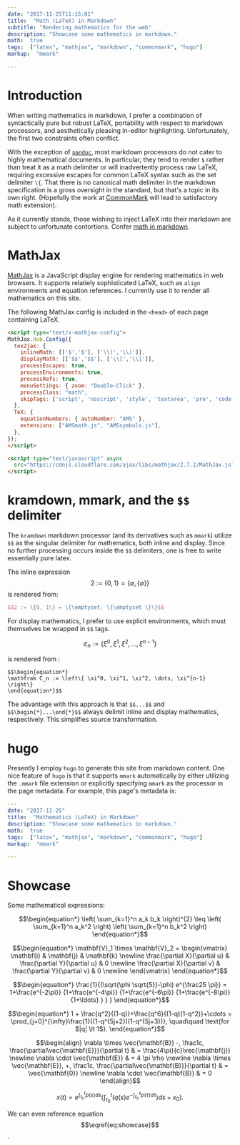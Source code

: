 ```yaml
---
date: "2017-11-25T11:15:01"
title:  "Math (LaTeX) in Markdown"
subtitle: "Rendering mathematics for the web"
description: "Showcase some mathematics in markdown."
math:  true
tags:  ["latex", "mathjax", "markdown", "commonmark", "hugo"]
markup:  "mmark"

---
```



# Introduction

When writing mathematics in markdown, I prefer a combination of syntactically
pure but robust LaTeX, portability with respect to markdown processors, and
aesthetically pleasing in-editor highlighting. Unfortunately, the first two
constraints often conflict.

<!--more-->

With the exception of [`pandoc`](https://pandoc.org), most markdown processors
do not cater to highly mathematical documents. In particular, they tend to
render `$` rather than treat it as a math delimiter or will inadvertently
process raw LaTeX, requiring excessive escapes for common LaTeX syntax such as
the set delimiter `\{`.  That there is no canonical math delimiter in the
markdown specification is a gross oversight in the standard, but that's a topic
in its own right. (Hopefully the work at [CommonMark](http://commonmark.org)
will lead to satisfactory math extension).

As it currently stands, those wishing to inject LaTeX into their markdown are
subject to unfortunate contortions. Confer
[math in markdown](https://github.com/cben/mathdown/wiki/math-in-markdown).

# MathJax

[MathJax](https://mathjax.org) is a JavaScript display engine for rendering
mathematics in web browsers. It supports relatiely sophisticated
LaTeX, such as `align` environments and equation references. I currently
use it to render all mathematics on this site.

The following MathJax config is included in the `<head>` of each page
containing LaTeX. 

```html
<script type="text/x-mathjax-config">
MathJax.Hub.Config({
  tex2jax: {
    inlineMath: [['$','$'], ['\\(','\\)']],
    displayMath: [['$$','$$'], ['\\[','\\]']],
    processEscapes: true,
    processEnvironments: true,
    processRefs: true,
    menuSettings: { zoom: "Double-Click" },
    processClass: "math",
    skipTags: ['script', 'noscript', 'style', 'textarea', 'pre', 'code'],
  },
  TeX: {
    equationNumbers: { autoNumber: "AMS" },
    extensions: ["AMSmath.js", "AMSsymbols.js"],
  },
});
</script>

<script type="text/javascript" async
  src="https://cdnjs.cloudflare.com/ajax/libs/mathjax/2.7.2/MathJax.js?config=TeX-AMS_HTML-full">
</script>
```

# kramdown, mmark, and the `$$` delimiter 


The `kramdown` markdown processor (and its derivatives such as `mmark`)
utilize `$$` as the singular delimiter for mathematics, both inline and display.
Since no further processing occurs inside the `$$` delimiters, one is free to
write essentially pure latex. 

The inline expression 
$$2 := \{0, 1\} = \{\emptyset, \{\emptyset \}\}$$ is rendered from:

```latex
$$2 := \{0, 1\} = \{\emptyset, \{\emptyset \}\}$$
```

For display mathematics, I prefer to use explicit environments, which must
themselves be wrapped in `$$` tags.

$$\begin{equation*}
\mathfrak C_n := \left\{ \xi^0, \xi^1, \xi^2, \dots, \xi^{n-1} \right\}
\end{equation*}$$

is rendered from :

```
$$\begin{equation*}
\mathfrak C_n := \left\{ \xi^0, \xi^1, \xi^2, \dots, \xi^{n-1} \right\}
\end{equation*}$$
```

The advantage with this approach is that `$$...$$` and
`$$\begin{*}...\end{*}$$` always delimit inline and display mathematics,
respectively. This simplifies source transformation.


# hugo

Presently I employ `hugo` to generate this site from markdown content. One
nice feature of `hugo` is that it supports `mmark` automatically by
either utilizing the `.mmark` file extension or explicitly specifying `mmark`
as the processor in the page metadata. For example, this page's metadata is:

```yaml
---
date: "2017-11-25"
title:  "Mathematics (LaTeX) in Markdown"
description: "Showcase some mathematics in markdown."
math:  true
tags:  ["latex", "mathjax", "markdown", "commonmark", "hugo"]
markup:  "mmark"

---
```


# Showcase

Some mathematical expressions:

$$\begin{equation*}
\left( \sum_{k=1}^n a_k b_k \right)^{2} \leq \left( \sum_{k=1}^n a_k^2 \right) \left( \sum_{k=1}^n b_k^2 \right) 
\end{equation*}$$

$$\begin{equation*}
 \mathbf{V}_1 \times \mathbf{V}_2 = \begin{vmatrix} \mathbf{i} & \mathbf{j} & \mathbf{k} \newline \frac{\partial X}{\partial u} & \frac{\partial Y}{\partial u} & 0 \newline \frac{\partial X}{\partial v} & \frac{\partial Y}{\partial v} & 0 \newline \end{vmatrix}
\end{equation*}$$

$$\begin{equation*}
\frac{1}{(\sqrt{\phi \sqrt{5}}-\phi) e^{\frac25 \pi}} = 1+\frac{e^{-2\pi}} {1+\frac{e^{-4\pi}} {1+\frac{e^{-6\pi}} {1+\frac{e^{-8\pi}} {1+\ldots} } } }
\end{equation*}$$

$$\begin{equation*}
1 + \frac{q^2}{(1-q)}+\frac{q^6}{(1-q)(1-q^2)}+\cdots = \prod_{j=0}^{\infty}\frac{1}{(1-q^{5j+2})(1-q^{5j+3})}, \quad\quad \text{for $|q| \lt 1$}.
\end{equation*}$$

$$\begin{align} 
\nabla \times \vec{\mathbf{B}} -, \frac1c, \frac{\partial\vec{\mathbf{E}}}{\partial t} & = \frac{4\pi}{c}\vec{\mathbf{j}} \newline \nabla \cdot \vec{\mathbf{E}} & = 4 \pi \rho \newline \nabla \times \vec{\mathbf{E}}, +, \frac1c, \frac{\partial\vec{\mathbf{B}}}{\partial t} & = \vec{\mathbf{0}} \newline \nabla \cdot \vec{\mathbf{B}} & = 0
\end{align}$$

$$\begin{equation} \label{eq:showcase}
x(t) = e^{\int_{t_0}^tp(s)ds}\Bigg(\int_{t_0}^t\Big(q(s)e^{-\int_{t_0}^sp(\tau)d\tau}\Big)ds + x_0\Bigg). 
\end{equation}$$

We can even reference equation $$\eqref{eq:showcase}$$.
